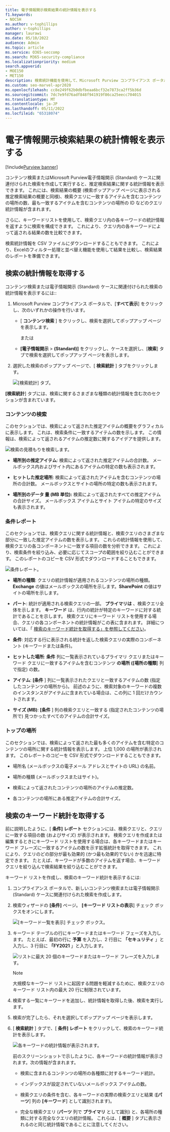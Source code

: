 ```yaml
---
title: 電子情報開示検索結果の統計情報を表示する
f1.keywords:
- NOCSH
ms.author: v-tophillips
author: v-tophillips
manager: laurawi
ms.date: 05/10/2022
audience: Admin
ms.topic: article
ms.service: O365-seccomp
ms.search: M365-security-compliance
ms.localizationpriority: medium
search.appverid:
- MOE150
- MET150
description: 検索統計機能を使用して、Microsoft Purview コンプライアンス ポータルの電子情報開示 (Standard) ケースに関連付けられたコンテンツ検索と検索の統計情報を表示する方法について説明します。
ms.custom: seo-marvel-apr2020
ms.openlocfilehash: cc8e249f62b0dbfbeaa6bcf32e7873ca2ff5b36d
ms.sourcegitcommit: 7dc7e9fd76adf848f941919f86ca25eecc704015
ms.translationtype: MT
ms.contentlocale: ja-JP
ms.lasthandoff: 05/11/2022
ms.locfileid: "65318074"
---
```

# <a name="view-statistics-for-ediscovery-search-results"></a>電子情報開示検索結果の統計情報を表示する

[!include[Purview banner](../includes/purview-rebrand-banner.md)]

コンテンツ検索またはMicrosoft Purview電子情報開示 (Standard) ケースに関連付けられた検索を作成して実行すると、推定検索結果に関する統計情報を表示できます。 これには、検索結果の概要 (検索ポップアップ ページに表示される推定検索結果の概要と同様)、検索クエリに一致するアイテムを含むコンテンツの場所の数、最も一致するアイテムを含むコンテンツの場所の ID などのクエリ統計情報が含まれます。
  
さらに、キーワードリストを使用して、検索クエリ内の各キーワードの統計情報を返すように検索を構成できます。 これにより、クエリ内の各キーワードによって返される結果の数を比較できます。
  
検索統計情報を CSV ファイルにダウンロードすることもできます。 これにより、Excelのフィルター処理と並べ替え機能を使用して結果を比較し、検索結果のレポートを準備できます。
  
## <a name="get-statistics-for-searches"></a>検索の統計情報を取得する

コンテンツ検索または電子情報開示 (Standard) ケースに関連付けられた検索の統計情報を表示するには::
  
1. Microsoft Purview コンプライアンス ポータルで、[**すべて表示**] をクリックし、次のいずれかの操作を行います。

   - [ **コンテンツ検索** ] をクリックし、検索を選択してポップアップ ページを表示します。

     または

   - **[電子情報開示** >  **(Standard)]** をクリックし、ケースを選択し、[**検索**] タブで検索を選択してポップアップ ページを表示します。

2. 選択した検索のポップアップ ページで、[ **検索統計** ] タブをクリックします。
  
   ![[検索統計] タブ。](../media/SearchStatistics1.png)

**[検索統計**] タブには、検索に関するさまざまな種類の統計情報を含む次のセクションが含まれています。

### <a name="search-content"></a>コンテンツの検索

このセクションでは、検索によって返された推定アイテムの概要をグラフィカルに表示します。 これは、検索条件に一致するアイテムの数を示します。 この情報は、検索によって返されるアイテムの推定数に関するアイデアを提供します。

![検索の見積もりを検索します。](../media/SearchContentReport.png)

- **場所別の推定アイテム**: 検索によって返された推定アイテムの合計数。 メールボックス内およびサイト内にあるアイテムの特定の数も表示されます。

- **ヒットした推定場所**: 検索によって返されたアイテムを含むコンテンツの場所の合計数。 メールボックスとサイトの場所の特定の数も表示されます。

- **場所別のデータ 量 (MB 単位):** 検索によって返されたすべての推定アイテムの合計サイズ。 メールボックス アイテムとサイト アイテムの特定のサイズも表示されます。

### <a name="condition-report"></a>条件レポート

このセクションでは、検索クエリに関する統計情報と、検索クエリのさまざまな部分に一致した推定アイテムの数を表示します。 これらの統計情報を使用して、検索クエリの各コンポーネントに一致する項目の数を分析できます。 これにより、検索条件を絞り込み、必要に応じてスコープの範囲を絞り込むことができます。 このレポートのコピーを CSV 形式でダウンロードすることもできます。

![条件レポート。](../media/SearchContentReportNoKeywordList.png)

- **場所の種類**: クエリの統計情報が適用されるコンテンツの場所の種類。 **Exchange** の値はメールボックスの場所を示します。**SharePoint** の値はサイトの場所を示します。

- **パート**: 統計が適用される検索クエリの一部。 **プライマリは** 、検索クエリ全体を示します。 **キーワード** は、行内の統計が特定のキーワードに対する統計であることを示します。 検索クエリにキーワード リストを使用する場合、クエリの各コンポーネントの統計情報がこの表に含まれます。 詳細については、「 [検索のキーワード統計を取得する」を参照してください](#get-keyword-statistics-for-searches)。

- **条件**: 対応する行に表示される統計を返した検索クエリの実際のコンポーネント (キーワードまたは条件)。

- **ヒットした場所**: **条件** 列に一覧表示されているプライマリ クエリまたはキーワード クエリに一致するアイテムを含むコンテンツ **の場所 ([場所の種類**] 列で指定) の数。

- **アイテム**: **[条件** ] 列に一覧表示されたクエリと一致するアイテムの数 (指定したコンテンツの場所から)。 前述のように、検索対象のキーワードの複数のインスタンスがアイテムに含まれている場合は、この列に 1 回だけカウントされます。

- **サイズ (MB)**: **[条件** ] 列の検索クエリと一致する (指定されたコンテンツの場所で) 見つかったすべてのアイテムの合計サイズ。

### <a name="top-locations"></a>トップの場所

このセクションでは、検索によって返された最も多くのアイテムを含む特定のコンテンツの場所に関する統計情報を表示します。 上位 1,000 の場所が表示されます。 このレポートのコピーを CSV 形式でダウンロードすることもできます。

- 場所名 (メールボックスの電子メール アドレスとサイトの URL) の名前。

- 場所の種類 (メールボックスまたはサイト)。

- 検索によって返されたコンテンツの場所のアイテムの推定数。

- 各コンテンツの場所にある推定アイテムの合計サイズ。

## <a name="get-keyword-statistics-for-searches"></a>検索のキーワード統計を取得する

前に説明したように、[ **条件] レポート** セクションには、検索クエリと、クエリに一致する項目の数 (およびサイズ) が表示されます。 検索クエリを作成または編集するときにキーワード リストを使用する場合は、各キーワードまたはキーワード フレーズに一致するアイテムの数を示す拡張統計を取得できます。 これにより、クエリのどの部分が最も効果的 (かつ最も効果的でない) かを迅速に特定できます。 たとえば、キーワードが多数のアイテムを返す場合、キーワード クエリを絞り込んで検索結果を絞り込むことができます。

キーワード リストを作成し、検索のキーワード統計を表示するには:
  
1. コンプライアンス ポータルで、新しいコンテンツ検索または電子情報開示 (Standard) ケースに関連付けられた検索を作成します。

2. 検索ウィザードの **[条件]** ページ。 **[キーワード リストの表示**] チェック ボックスをオンにします。

   ![[キーワード一覧を表示] チェック ボックス。](../media/SearchKeywordsList1.png)

3. キーワード テーブルの行にキーワードまたはキーワード フェーズを入力します。 たとえば、最初の行に **予算** を入力し、2 行目に **「セキュリティ** 」と入力し、3 行目に **「FY2021** 」と入力します。

   ![リストに最大 20 個のキーワードまたはキーワード フレーズを入力します。](../media/SearchKeywordsList2.png)

   > [!NOTE]
   > 大規模なキーワード リストに起因する問題を軽減するために、検索クエリのキーワード リスト内の最大 20 行に制限されています。

4. 検索する一覧にキーワードを追加し、統計情報を取得した後、検索を実行します。

5. 検索が完了したら、それを選択してポップアップ ページを表示します。

6. [ **検索統計** ] タブで、[ **条件] レポート** をクリックして、検索のキーワード統計を表示します。

    ![各キーワードの統計情報が表示されます。](../media/SearchKeywordsList3.png)
  
    前のスクリーンショットで示したように、各キーワードの統計情報が表示されます。次の情報が含まれます。

    - 検索に含まれるコンテンツの場所の各種類に対するキーワード統計。

    - インデックスが設定されていないメールボックス アイテムの数。

    - 検索クエリの条件を含む、各キーワードの実際の検索クエリと結果 (**[パーツ**] 列の **[キーワード**] として識別されます)。

    - 完全な検索クエリ (**パーツ** 列で **プライマリ** として識別) と、各場所の種類に対する完全なクエリの統計情報。 これらは、[ **概要** ] タブに表示されるのと同じ統計情報であることに注意してください。
